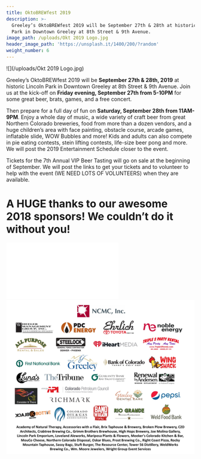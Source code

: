 ```yaml
---
title: OktoBREWfest 2019
description: >-
  Greeley’s OktoBREWfest 2019 will be September 27th & 28th at historic Lincoln
  Park in Downtown Greeley at 8th Street & 9th Avenue.
image_path: /uploads/Okt 2019 Logo.jpg
header_image_path: 'https://unsplash.it/1400/200/?random'
weight_number: 6
---
```


![](/uploads/Okt 2019 Logo.jpg)

Greeley’s OktoBREWfest 2019 will be **September 27th & 28th, 2019** at historic Lincoln Park in Downtown Greeley at 8th Street & 9th Avenue. Join us at the kick-off on **Friday evening, September 27th from 5-10PM** for some great beer, brats, games, and a free concert.

Then prepare for a full day of fun on **Saturday, September 28th from 11AM-9PM**. Enjoy a whole day of music, a wide variety of craft beer from great Northern Colorado breweries, food from more than a dozen vendors, and a huge children’s area with face painting, obstacle course, arcade games, inflatable slide, WOW Bubbles and more\! Kids and adults can also compete in pie eating contests, stein lifting contests, life-size beer pong and more. We will post the 2019 Entertainment Schedule closer to the event.

Tickets for the 7th Annual VIP Beer Tasting will go on sale at the beginning of September. We will post the links to get your tickets and to volunteer to help with the event (WE NEED LOTS OF VOLUNTEERS) when they are available.&nbsp;

# **A HUGE thanks to our awesome 2018 sponsors\! We couldn’t do it without you\!**

![](/assets/okt2018-sponsors--for-website.pub)![](/assets/okt2018-sponsors--for-website-2.jpg)